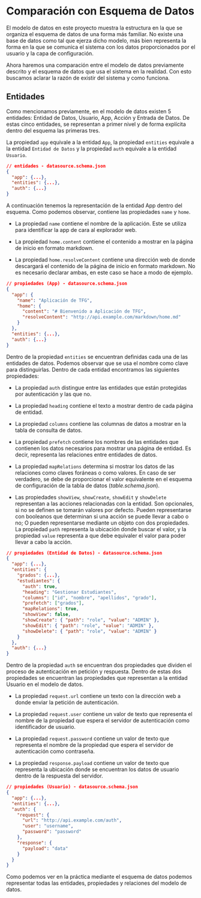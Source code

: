 # Comparación con Esquema de Datos

El modelo de datos en este proyecto muestra la estructura en la que se organiza el esquema de datos de una forma más familiar. No existe una base de datos como tal que ejerza dicho modelo, más bien representa la forma en la que se comunica el sistema con los datos proporcionados por el usuario y la capa de configuración.

Ahora haremos una comparación entre el modelo de datos previamente descrito y el esquema de datos que usa el sistema en la realidad. Con esto buscamos aclarar la razón de existir del sistema y como funciona.

## Entidades
Como mencionamos previamente, en el modelo de datos existen 5 entidades: Entidad de Datos, Usuario, App, Acción y Entrada de Datos. De estas cinco entidades, se representan a primer nivel y de forma explícita dentro del esquema las primeras tres.

La propiedad `app` equivale a la entidad `App`, la propiedad `entities` equivale a la entidad `Entidad de Datos` y la propiedad `auth` equivale a la entidad `Usuario`.
```json
// entidades - datasource.schema.json
{
  "app": {...},
  "entities": {...},
  "auth": {...}
}
```

A continuación tenemos la representación de la entidad App dentro del esquema. Como podemos observar, contiene las propiedades `name` y `home`.
- La propiedad `name` contiene el nombre de la aplicación. Este se utiliza para identificar la app de cara al explorador web.

- La propiedad `home.content` contiene el contenido a mostrar en la página de inicio en formato markdown.

- La propiedad `home.resolveContent` contiene una dirección web de donde descargará el contenido de la página de inicio en formato markdown. No es necesario declarar ambas, en este caso se hace a modo de ejemplo.
```json
// propiedades (App) - datasource.schema.json
{
  "app": {
    "name": "Aplicación de TFG",
    "home": {
      "content": "# Bienvenido a Aplicación de TFG",
      "resolveContent": "http://api.example.com/markdown/home.md"
    }
  },
  "entities": {...},
  "auth": {...}
}
```

Dentro de la propiedad `entities` se encuentran definidas cada una de las entidades de datos. Podemos observar que se usa el nombre como clave para distinguirlas.
Dentro de cada entidad encontramos las siguientes propiedades:
- La propiedad `auth` distingue entre las entidades que están protegidas por autenticación y las que no.

- La propiedad `heading` contiene el texto a mostrar dentro de cada página de entidad.

- La propiedad `columns` contiene las columnas de datos a mostrar en la tabla de consulta de datos.

- La propiedad `prefetch` contiene los nombres de las entidades que contienen los datos necesarios para mostrar una página de entidad. Es decir, representa las relaciones entre entidades de datos.

- La propiedad `mapRelations` determina si mostrar los datos de las relaciones como claves foráneas o como valores. En caso de ser verdadero, se debe de proporcionar el valor equivalente en el esquema de configuración de la tabla de datos (_table.schema.json_).

- Las propiedades `showView`, `showCreate`, `showEdit` y `showDelete` representan a las acciones relacionadas con la entidad. Son opcionales, si no se definen se tomarán valores por defecto. Pueden representarse con booleanos que determinan si una acción se puede llevar a cabo o no; O pueden representarse mediante un objeto con dos propiedades. La propiedad `path` representa la ubicación donde buscar el valor, y la propiedad `value` representa a que debe equivaler el valor para poder llevar a cabo la acción.
```json
// propiedades (Entidad de Datos) - datasource.schema.json
{
  "app": {...},
  "entities": {
    "grados": {...},
    "estudiantes": {
      "auth": true,
      "heading": "Gestionar Estudiantes",
      "columns": ["id", "nombre", "apellidos", "grado"],
      "prefetch": ["grados"],
      "mapRelations": true,
      "showView": false,
      "showCreate": { "path": "role", "value": "ADMIN" },
      "showEdit": { "path": "role", "value": "ADMIN" },
      "showDelete": { "path": "role", "value": "ADMIN" }
    }
  },
  "auth": {...}
}
```

Dentro de la propiedad `auth` se encuentran dos propiedades que dividen el proceso de autenticación en petición y respuesta. Dentro de estas dos propiedades se encuentran las propiedades que representan a la entidad Usuario en el modelo de datos.
- La propiedad `request.url` contiene un texto con la dirección web a donde enviar la petición de autenticación.

- La propiedad `request.user` contiene un valor de texto que representa el nombre de la propiedad que espera el servidor de autenticación como identificador de usuario.

- La propiedad `request.password` contiene un valor de texto que representa el nombre de la propiedad que espera el servidor de autenticación como contraseña.

- La propiedad `response.payload` contiene un valor de texto que representa la ubicación donde se encuentran los datos de usuario dentro de la respuesta del servidor.
```json
// propiedades (Usuario) - datasource.schema.json
{
  "app": {...},
  "entities": {...},
  "auth": {
    "request": {
      "url": "http://api.example.com/auth",
      "user": "username",
      "password": "password"
    },
    "response": {
      "payload": "data"
    }
  }
}
```

Como podemos ver en la práctica mediante el esquema de datos podemos representar todas las entidades, propiedades y relaciones del modelo de datos.
